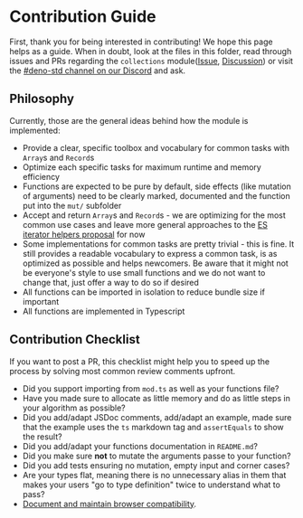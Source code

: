 # Contribution Guide

First, thank you for being interested in contributing! We hope this page helps
as a guide. When in doubt, look at the files in this folder, read through issues
and PRs regarding the `collections`
module([Issue](https://github.com/denoland/deno_std/issues/1173),
[Discussion](https://github.com/denoland/deno_std/discussions/970)) or visit the
[#deno-std channel on our Discord](https://discord.gg/Ub9bRxHv) and ask.

## Philosophy

Currently, those are the general ideas behind how the module is implemented:

- Provide a clear, specific toolbox and vocabulary for common tasks with
  `Array`s and `Record`s
- Optimize each specific tasks for maximum runtime and memory efficiency
- Functions are expected to be pure by default, side effects (like mutation of
  arguments) need to be clearly marked, documented and the function put into the
  `mut/` subfolder
- Accept and return `Array`s and `Record`s - we are optimizing for the most
  common use cases and leave more general approaches to the
  [ES iterator helpers proposal](https://github.com/tc39/proposal-iterator-helpers)
  for now
- Some implementations for common tasks are pretty trivial - this is fine. It
  still provides a readable vocabulary to express a common task, is as optimized
  as possible and helps newcomers. Be aware that it might not be everyone's
  style to use small functions and we do not want to change that, just offer a
  way to do so if desired
- All functions can be imported in isolation to reduce bundle size if important
- All functions are implemented in Typescript

## Contribution Checklist

If you want to post a PR, this checklist might help you to speed up the process
by solving most common review comments upfront.

- Did you support importing from `mod.ts` as well as your functions file?
- Have you made sure to allocate as little memory and do as little steps in your
  algorithm as possible?
- Did you add/adapt JSDoc comments, add/adapt an example, made sure that the
  example uses the `ts` markdown tag and `assertEquals` to show the result?
- Did you add/adapt your functions documentation in `README.md`?
- Did you make sure **not** to mutate the arguments passe to your function?
- Did you add tests ensuring no mutation, empty input and corner cases?
- Are your types flat, meaning there is no unnecessary alias in them that makes
  your users "go to type definition" twice to understand what to pass?
- [Document and maintain browser
  compatibility](https://deno.land/manual/contributing/style_guide#document-and-maintain-browser-compatibility).
